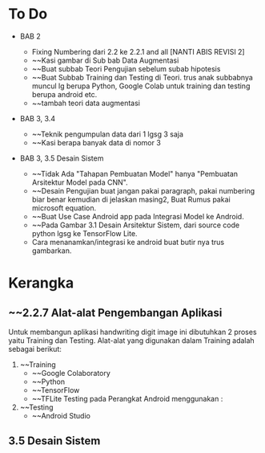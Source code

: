 # To Do
- BAB 2
	- Fixing Numbering dari 2.2 ke 2.2.1 and all [NANTI ABIS REVISI 2]
	- ~~Kasi gambar di Sub bab Data Augmentasi
	- ~~Buat subbab Teori Pengujian sebelum subab hipotesis
	- ~~Buat Subbab Training dan Testing di Teori. trus anak subbabnya muncul lg berupa Python, Google Colab untuk training dan testing berupa android etc. 
	- ~~tambah teori data augmentasi

- BAB 3, 3.4
	- ~~Teknik pengumpulan data dari 1 lgsg 3 saja
	- ~~Kasi berapa banyak data di nomor 3

- BAB 3, 3.5 Desain Sistem
	- ~~Tidak Ada "Tahapan Pembuatan Model" hanya "Pembuatan Arsitektur Model pada CNN".
	- ~~Desain Pengujian buat jangan pakai paragraph, pakai numbering biar benar kemudian di jelaskan masing2, Buat Rumus pakai microsoft equation.
	- ~~Buat Use Case Android app pada Integrasi Model ke Android.
	- ~~Pada Gambar 3.1 Desain Arsitektur Sistem, dari source code python lgsg ke TensorFlow Lite.
	- Cara menanamkan/integrasi ke android buat butir nya trus gambarkan.



# Kerangka
## ~~2.2.7 Alat-alat Pengembangan Aplikasi
Untuk membangun aplikasi handwriting digit image ini dibutuhkan 2 proses yaitu Training dan Testing. Alat-alat yang digunakan dalam Training adalah sebagai berikut:
1. ~~Training
   - ~~Google Colaboratory
   - ~~Python
   - ~~TensorFlow
   - ~~TFLite
Testing pada Perangkat Android menggunakan :
1. ~~Testing
   - ~~Android Studio

## 3.5 Desain Sistem
